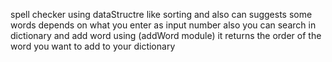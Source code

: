 spell checker using dataStructre like sorting and also can suggests some words depends on what you enter as input number also you can search in dictionary and add word using (addWord module) it returns the order of the word you want to add to your dictionary 
